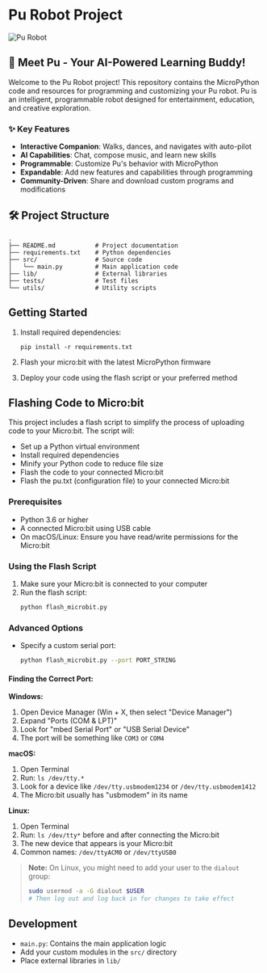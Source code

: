 # Pu Robot Project

![Pu Robot](https://robotgyms.com/wp-content/uploads/2023/10/Pu-1-1024x1024.jpg)

## 🤖 Meet Pu - Your AI-Powered Learning Buddy!

Welcome to the Pu Robot project! This repository contains the MicroPython code and resources for programming and customizing your Pu robot. Pu is an intelligent, programmable robot designed for entertainment, education, and creative exploration.

### ✨ Key Features

- **Interactive Companion**: Walks, dances, and navigates with auto-pilot
- **AI Capabilities**: Chat, compose music, and learn new skills
- **Programmable**: Customize Pu's behavior with MicroPython
- **Expandable**: Add new features and capabilities through programming
- **Community-Driven**: Share and download custom programs and modifications

## 🛠 Project Structure

```
.
├── README.md           # Project documentation
├── requirements.txt    # Python dependencies
├── src/                # Source code
│   └── main.py         # Main application code
├── lib/                # External libraries
├── tests/              # Test files
└── utils/              # Utility scripts
```

## Getting Started

1. Install required dependencies:
   ```
   pip install -r requirements.txt
   ```

2. Flash your micro:bit with the latest MicroPython firmware

3. Deploy your code using the flash script or your preferred method

## Flashing Code to Micro:bit

This project includes a flash script to simplify the process of uploading code to your Micro:bit. The script will:

- Set up a Python virtual environment
- Install required dependencies
- Minify your Python code to reduce file size
- Flash the code to your connected Micro:bit
- Flash the pu.txt (configuration file) to your connected Micro:bit

### Prerequisites

- Python 3.6 or higher
- A connected Micro:bit using USB cable
- On macOS/Linux: Ensure you have read/write permissions for the Micro:bit

### Using the Flash Script

1. Make sure your Micro:bit is connected to your computer
2. Run the flash script:
   ```bash
   python flash_microbit.py
   ```

### Advanced Options

- Specify a custom serial port:
  ```bash
  python flash_microbit.py --port PORT_STRING
  ```

#### Finding the Correct Port:

**Windows:**
1. Open Device Manager (Win + X, then select "Device Manager")
2. Expand "Ports (COM & LPT)"
3. Look for "mbed Serial Port" or "USB Serial Device"
4. The port will be something like `COM3` or `COM4`

**macOS:**
1. Open Terminal
2. Run: `ls /dev/tty.*`
3. Look for a device like `/dev/tty.usbmodem1234` or `/dev/tty.usbmodem1412`
4. The Micro:bit usually has "usbmodem" in its name

**Linux:**
1. Open Terminal
2. Run: `ls /dev/tty*` before and after connecting the Micro:bit
3. The new device that appears is your Micro:bit
4. Common names: `/dev/ttyACM0` or `/dev/ttyUSB0`

> **Note:** On Linux, you might need to add your user to the `dialout` group:
> ```bash
> sudo usermod -a -G dialout $USER
> # Then log out and log back in for changes to take effect
> ```

## Development

- `main.py`: Contains the main application logic
- Add your custom modules in the `src/` directory
- Place external libraries in `lib/`
